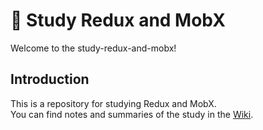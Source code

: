 # 📖 Study Redux and MobX
Welcome to the study-redux-and-mobx!

## Introduction
This is a repository for studying Redux and MobX.
<br/>
You can find notes and summaries of the study in the [Wiki](https://github.com/llbllhllk/study-redux-and-mobx/wiki).
